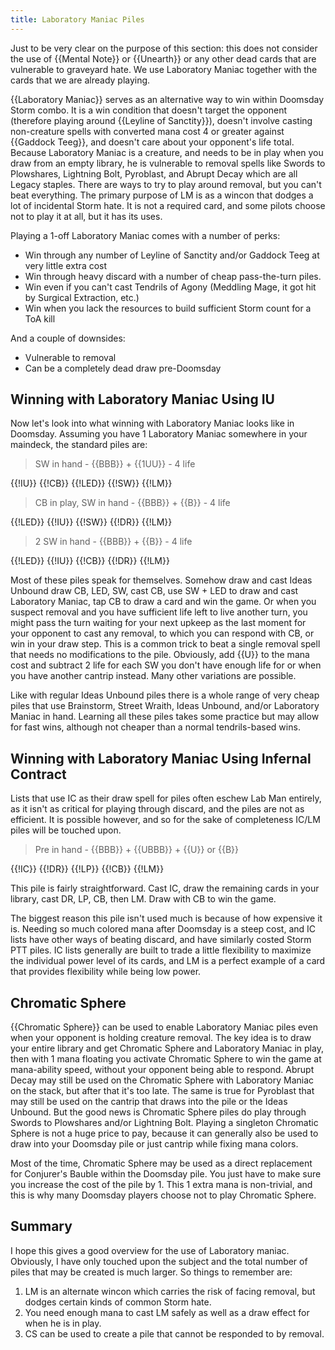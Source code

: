 ```yaml
---
title: Laboratory Maniac Piles
---
```


Just to be very clear on the purpose of this section: this does not consider the
use of {{Mental Note}} or {{Unearth}} or any other dead cards that are vulnerable to
graveyard hate. We use Laboratory Maniac together with the cards that we are
already playing.

{{Laboratory Maniac}} serves as an alternative way to win within Doomsday Storm
combo. It is a win condition that doesn't target the opponent (therefore playing
around {{Leyline of Sanctity}}), doesn't involve casting non-creature spells
with converted mana cost 4 or greater against {{Gaddock Teeg}}, and doesn't care
about your opponent's life total. Because Laboratory Maniac is a creature, and
needs to be in play when you draw from an empty library, he is vulnerable to
removal spells like Swords to Plowshares, Lightning Bolt, Pyroblast, and Abrupt
Decay which are all Legacy staples. There are ways to try to play around
removal, but you can't beat everything. The primary purpose of LM is as a wincon
that dodges a lot of incidental Storm hate. It is not a required card, and some
pilots choose not to play it at all, but it has its uses.

Playing a 1-off Laboratory Maniac comes with a number of perks:

- Win through any number of Leyline of Sanctity and/or Gaddock Teeg at very
  little extra cost
- Win through heavy discard with a number of cheap pass-the-turn piles.
- Win even if you can't cast Tendrils of Agony (Meddling Mage, it got hit by
  Surgical Extraction, etc.)
- Win when you lack the resources to build sufficient Storm count for a ToA
  kill

And a couple of downsides:

- Vulnerable to removal
- Can be a completely dead draw pre-Doomsday

## Winning with Laboratory Maniac Using IU

Now let's look into what winning with Laboratory Maniac looks like in Doomsday.
Assuming you have 1 Laboratory Maniac somewhere in your maindeck, the standard
piles are:

> SW in hand - {{BBB}} + {{1UU}} - 4 life

<pile>{{!IU}} {{!CB}} {{!LED}} {{!SW}} {{!LM}}</pile>

> CB in play, SW in hand - {{BBB}} + {{B}} - 4 life

<pile>{{!LED}} {{!IU}} {{!SW}} {{!DR}} {{!LM}}</pile>

> 2 SW in hand - {{BBB}} + {{B}} - 4 life

<pile>{{!LED}} {{!IU}} {{!CB}} {{!DR}} {{!LM}}</pile>

Most of these piles speak for themselves. Somehow draw and cast Ideas Unbound
draw CB, LED, SW, cast CB, use SW + LED to draw and cast Laboratory Maniac, tap
CB to draw a card and win the game. Or when you suspect removal and you have
sufficient life left to live another turn, you might pass the turn waiting for
your next upkeep as the last moment for your opponent to cast any removal, to
which you can respond with CB, or win in your draw step. This is a common trick
to beat a single removal spell that needs no modifications to the pile.
Obviously, add {{U}} to the mana cost and subtract 2 life for each SW you don't
have enough life for or when you have another cantrip instead. Many other
variations are possible.

Like with regular Ideas Unbound piles there is a whole range of very cheap piles
that use Brainstorm, Street Wraith, Ideas Unbound, and/or Laboratory Maniac in
hand. Learning all these piles takes some practice but may allow for fast wins,
although not cheaper than a normal tendrils-based wins.

## Winning with Laboratory Maniac Using Infernal Contract

Lists that use IC as their draw spell for piles often eschew Lab Man entirely,
as it isn't as critical for playing through discard, and the piles are not as
efficient. It is possible however, and so for the sake of completeness IC/LM
piles will be touched upon.

> Pre in hand - {{BBB}} + {{UBBB}} + {{U}} or {{B}}

<pile>{{!IC}} {{!DR}} {{!LP}} {{!CB}} {{!LM}}</pile>

This pile is fairly straightforward. Cast IC, draw the remaining cards in your
library, cast DR, LP, CB, then LM. Draw with CB to win the game.

The biggest reason this pile isn't used much is because of how expensive it is.
Needing so much colored mana after Doomsday is a steep cost, and IC lists have
other ways of beating discard, and have similarly costed Storm PTT piles. IC
lists generally are built to trade a little flexibility to maximize the
individual power level of its cards, and LM is a perfect example of a card that
provides flexibility while being low power.

## Chromatic Sphere

{{Chromatic Sphere}} can be used to enable Laboratory Maniac piles even when your
opponent is holding creature removal. The key idea is to draw your entire
library and get Chromatic Sphere and Laboratory Maniac in play, then with 1 mana
floating you activate Chromatic Sphere to win the game at mana-ability speed,
without your opponent being able to respond. Abrupt Decay may still be used on
the Chromatic Sphere with Laboratory Maniac on the stack, but after that it's
too late. The same is true for Pyroblast that may still be used on the cantrip
that draws into the pile or the Ideas Unbound. But the good news is Chromatic
Sphere piles do play through Swords to Plowshares and/or Lightning Bolt. Playing
a singleton Chromatic Sphere is not a huge price to pay, because it can
generally also be used to draw into your Doomsday pile or just cantrip while
fixing mana colors.

Most of the time, Chromatic Sphere may be used as a direct replacement for
Conjurer's Bauble within the Doomsday pile. You just have to make sure you
increase the cost of the pile by 1. This 1 extra mana is non-trivial, and this
is why many Doomsday players choose not to play Chromatic Sphere.

## Summary

I hope this gives a good overview for the use of Laboratory maniac.  
Obviously, I have only touched upon the subject and the total number of piles
that may be created is much larger. So things to remember are:

1. LM is an alternate wincon which carries the risk of facing removal, but
   dodges certain kinds of common Storm hate.
2. You need enough mana to cast LM safely as well as a draw effect for when he
   is in play.
4. CS can be used to create a pile that cannot be responded to by removal.
